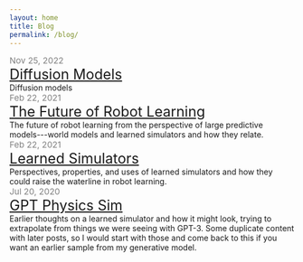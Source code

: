 ```yaml
---
layout: home
title: Blog
permalink: /blog/
---
```


<div>
<div style="color: grey; font-size: 15px;">Nov 25, 2022</div>
<a style="font-size: 25px;" href="/diffusion">Diffusion Models</a>
</div>
Diffusion models


<div>
<div style="color: grey; font-size: 15px;">Feb 22, 2021</div>
<a style="font-size: 25px;" href="/robot-future">The Future of Robot Learning</a>
</div>
The future of robot learning from the perspective of large predictive models---world models and learned simulators and how they relate.

<div>
<div style="color: grey; font-size: 15px;">Feb 22, 2021</div>
<a style="font-size: 25px;" href="/learned-sims">Learned Simulators</a>
</div>
Perspectives, properties, and uses of learned simulators and how
they could raise the waterline in robot learning.

<div>
<div style="color: grey; font-size: 15px;">Jul 20, 2020</div>
<a style="font-size: 25px;" href="/gpt-sim">GPT Physics Sim</a>
</div>
Earlier thoughts on a learned simulator and how it might look, trying to extrapolate from things we were seeing with GPT-3.
Some duplicate content with later posts, so I would start with those and come back to this if you want an earlier sample from my generative model.

